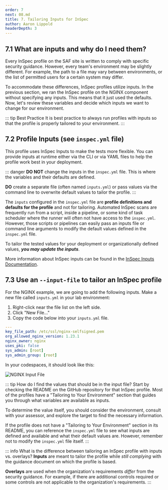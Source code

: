 ```yaml
---
order: 7
next: 08.md
title: 7. Tailoring Inputs for InSpec
author: Aaron Lippold
headerDepth: 3
---
```


## 7.1 What are inputs and why do I need them?

Every InSpec profile on the SAF site is written to comply with specific security guidance. However, every team's environment may be slightly different. For example, the path to a file may vary between environments, or the list of permitted users for a certain system may differ.

To accommodate these differences, InSpec profiles utilize inputs. In the previous section, we ran the InSpec profile on the NGINX component without specifying any inputs. This means that it just used the defaults. Now, let's review these variables and decide which inputs we want to change for our environment.

::: tip Best Practice
It is best practice to always run profiles with inputs so that the profile is properly tailored to your environment.
:::

## 7.2 Profile Inputs (see `inspec.yml` file)

This profile uses InSpec Inputs to make the tests more flexible. You can provide inputs at runtime either via the CLI or via YAML files to help the profile work best in your deployment.

::: danger
**DO NOT** change the inputs in the `inspec.yml` file. This is where the variables and their defaults are defined.

**DO** create a separate file (often named `inputs.yml`) or pass values via the command line to overwrite default values to tailor the profile.
:::

The `inputs` configured in the `inspec.yml` file are **profile definitions and defaults for the profile** and not for tailoring. Automated InSpec scans are frequently run from a script, inside a pipeline, or some kind of task scheduler where the runner will often not have access to the `inspec.yml`. However, those scripts or pipelines can easily pass an inputs file or command line arguments to modify the default values defined in the `inspec.yml` file.

To tailor the tested values for your deployment or organizationally defined values, **_you may update the inputs_**.

More information about InSpec inputs can be found in the [InSpec Inputs Documentation](https://docs.chef.io/inspec/inputs/).

## 7.3 Use an `--input-file` to tailor an InSpec profile

For the NGINX example, we are going to add the following inputs. Make a new file called `inputs.yml` in your lab environment:

1. Right-click near the file list on the left side.
2. Click "New File..."
3. Copy the code below into your `inputs.yml` file.

```yaml
---
key_file_path: /etc/ssl/nginx-selfsigned.pem
org_allowed_nginx_version: 1.23.1
nginx_owner: nginx
uses_pki: false
sys_admin: [root]
sys_admin_group: [root]
```

In your codespaces, it should look like this:

![NGINX Input File](../../assets/img/Codespaces_InputFile_NGINX.png)

::: tip How do I find the values that should be in the input file?
Start by checking the README on the GitHub repository for that InSpec profile. Most of the profiles have a "Tailoring to Your Environment" section that guides you through what variables are available as inputs.

To determine the value itself, you should consider the environment, consult with your assessor, and explore the target to find the necessary information.

If the profile does not have a "Tailoring to Your Environment" section in its README, you can reference the `inspec.yml` file to see what inputs are defined and available and what their default values are. However, remember not to modify the `inspec.yml` file itself.
:::

::: info What is the difference between tailoring an InSpec profile with inputs vs. overlays?
**Inputs** are meant to tailor the profile while _still complying_ with the guidance document on which the profile is based.

**Overlays** are used when the organization's requirements _differ_ from the security guidance. For example, if there are additional controls required or some controls are not applicable to the organization's requirements.
:::
